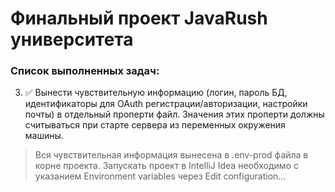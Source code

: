 # Финальный проект JavaRush университета

### Список выполненных задач:
3) ✅ Вынести чувствительную информацию (логин, пароль БД, идентификаторы для OAuth регистрации/авторизации, настройки
   почты) в отдельный проперти файл. Значения этих проперти должны считываться при старте сервера из переменных
   окружения машины.

> Вся чувствительная информация вынесена в .env-prod файла в корне проекта. Запускать проект в IntelliJ Idea необходимо с указанием Environment variables через Edit configuration...